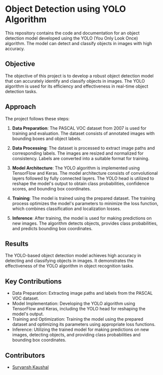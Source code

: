 # Object Detection using YOLO Algorithm

<!-- ![GitHub repo size](https://img.shields.io/github/repo-size/your-username/object-detection-yolo)
![GitHub contributors](https://img.shields.io/github/contributors/your-username/object-detection-yolo)
![GitHub stars](https://img.shields.io/github/stars/your-username/object-detection-yolo?style=social) -->

This repository contains the code and documentation for an object detection model developed using the YOLO (You Only Look Once) algorithm. The model can detect and classify objects in images with high accuracy.

## Objective

The objective of this project is to develop a robust object detection model that can accurately identify and classify objects in images. The YOLO algorithm is used for its efficiency and effectiveness in real-time object detection tasks.

## Approach

The project follows these steps:

1. **Data Preparation**: The PASCAL VOC dataset from 2007 is used for training and evaluation. The dataset consists of annotated images with bounding boxes and object labels.

2. **Data Processing**: The dataset is processed to extract image paths and corresponding labels. The images are resized and normalized for consistency. Labels are converted into a suitable format for training.

3. **Model Architecture**: The YOLO algorithm is implemented using TensorFlow and Keras. The model architecture consists of convolutional layers followed by fully connected layers. The YOLO head is utilized to reshape the model's output to obtain class probabilities, confidence scores, and bounding box coordinates.

4. **Training**: The model is trained using the prepared dataset. The training process optimizes the model's parameters to minimize the loss function, which combines classification and localization losses.

5. **Inference**: After training, the model is used for making predictions on new images. The algorithm detects objects, provides class probabilities, and predicts bounding box coordinates.

## Results

The YOLO-based object detection model achieves high accuracy in detecting and classifying objects in images. It demonstrates the effectiveness of the YOLO algorithm in object recognition tasks.

## Key Contributions

- Data Preparation: Extracting image paths and labels from the PASCAL VOC dataset.
- Model Implementation: Developing the YOLO algorithm using TensorFlow and Keras, including the YOLO head for reshaping the model's output.
- Training and Optimization: Training the model using the prepared dataset and optimizing its parameters using appropriate loss functions.
- Inference: Utilizing the trained model for making predictions on new images, detecting objects, and providing class probabilities and bounding box coordinates.

<!-- ## How to Use

1. Clone the repository: `git clone https://github.com/your-username/object-detection-yolo.git`
2. Install the required dependencies: `pip install -r requirements.txt`
3. Prepare your dataset or use the provided PASCAL VOC dataset.
4. Train the model: `python train.py`
5. Use the trained model for object detection: `python detect.py --image path/to/image.jpg` -->

## Contributors


- [Suryansh Kaushal](https://github.com/Suryansh-Kaushal)

